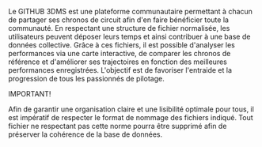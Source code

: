 Le GITHUB 3DMS est une plateforme communautaire permettant à chacun de partager ses chronos de circuit afin d'en faire bénéficier toute la communauté. En respectant une structure de fichier normalisée, les utilisateurs peuvent déposer leurs temps et ainsi contribuer à une base de données collective. Grâce à ces fichiers, il est possible d'analyser les performances via une carte interactive, de comparer les chronos de référence et d'améliorer ses trajectoires en fonction des meilleures performances enregistrées. L'objectif est de favoriser l'entraide et la progression de tous les passionnés de pilotage.

IMPORTANT!

Afin de garantir une organisation claire et une lisibilité optimale pour tous, il est impératif de respecter le format de nommage des fichiers indiqué. Tout fichier ne respectant pas cette norme pourra être supprimé afin de préserver la cohérence de la base de données.
